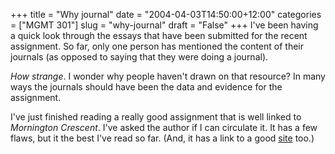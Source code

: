 +++
title = "Why journal"
date = "2004-04-03T14:50:00+12:00"
categories = ["MGMT 301"]
slug = "why-journal"
draft = "False"
+++
I've been having a quick look through the essays that have been
submitted for the recent assignment. So far, only one person has
mentioned the content of their journals (as opposed to saying that
they were doing a journal).

_How strange_. I wonder why people haven't drawn on that resource?
In many ways the journals should have been the data and evidence for
the assignment.

I've just finished reading a really good assignment that is well
linked to _Mornington Crescent_. I've asked the author if I can
circulate it. It has a few flaws, but it the best I've read so far.
(And, it has a link to a good
[site](https://madeira.physiol.ucl.ac.uk/cgi-bin/delphi/interactive/mcg/mcgames.pl)
too.)

